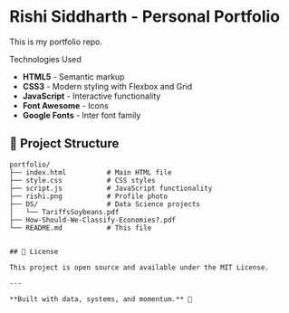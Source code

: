 # Rishi Siddharth - Personal Portfolio

This is my portfolio repo. 


Technologies Used

- **HTML5** - Semantic markup
- **CSS3** - Modern styling with Flexbox and Grid
- **JavaScript** - Interactive functionality
- **Font Awesome** - Icons
- **Google Fonts** - Inter font family

## 📁 Project Structure

```
portfolio/
├── index.html          # Main HTML file
├── style.css           # CSS styles
├── script.js           # JavaScript functionality
├── rishi.png           # Profile photo
├── DS/                 # Data Science projects
│   └── TariffsSoybeans.pdf
├── How-Should-We-Classify-Economies?.pdf
└── README.md           # This file


## 📄 License

This project is open source and available under the MIT License.

---

**Built with data, systems, and momentum.** 🚀 
